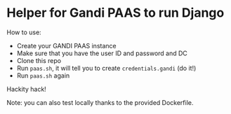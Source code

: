 # Helper for Gandi PAAS to run Django

How to use:

- Create your GANDI PAAS instance
- Make sure that you have the user ID and password and DC
- Clone this repo
- Run `paas.sh`, it will tell you to create `credentials.gandi` (do it!)
- Run `paas.sh` again

Hackity hack!

Note: you can also test locally thanks to the provided Dockerfile.


